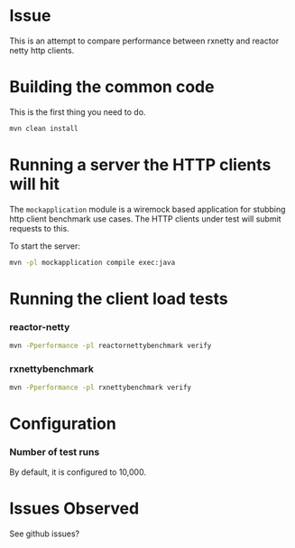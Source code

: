 # Issue
This is an attempt to compare performance between rxnetty and reactor netty http clients.

# Building the common code

This is the first thing you need to do.

```sh
mvn clean install
``` 

# Running a server the HTTP clients will hit
The `mockapplication` module is a wiremock based application for stubbing http
client benchmark use cases.  The HTTP clients under test will submit requests
to this.

To start the server:

```sh
mvn -pl mockapplication compile exec:java
```

# Running the client load tests

### reactor-netty

```sh
mvn -Pperformance -pl reactornettybenchmark verify
```

### rxnettybenchmark

```sh
mvn -Pperformance -pl rxnettybenchmark verify
```

# Configuration

### Number of test runs

By default, it is configured to 10,000. 

# Issues Observed

See github issues?
